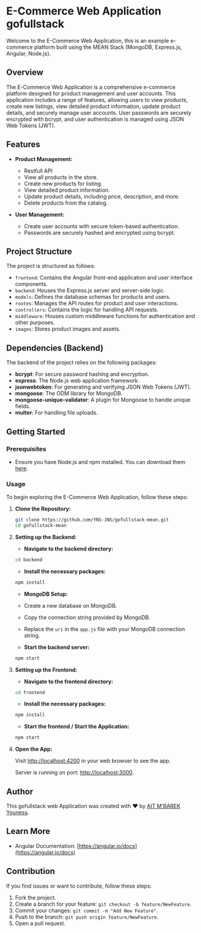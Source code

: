 # E-Commerce Web Application gofullstack 

Welcome to the E-Commerce Web Application, this is an example e-commerce platform built using the MEAN Stack (MongoDB, Express.js, Angular, Node.js).

## Overview

The E-Commerce Web Application is a comprehensive e-commerce platform designed for product management and user accounts. This application includes a range of features, allowing users to view products, create new listings, view detailed product information, update product details, and securely manage user accounts. User passwords are securely encrypted with bcrypt, and user authentication is managed using JSON Web Tokens (JWT).

## Features

- **Product Management:**
  - Restfull API 
  - View all products in the store.
  - Create new products for listing.
  - View detailed product information.
  - Update product details, including price, description, and more.
  - Delete products from the catalog.

- **User Management:**
  - Create user accounts with secure token-based authentication.
  - Passwords are securely hashed and encrypted using bcrypt.

## Project Structure

The project is structured as follows:

- `frontend`: Contains the Angular front-end application and user interface components.
- `backend`: Houses the Express.js server and server-side logic.
- `models`: Defines the database schemas for products and users.
- `routes`: Manages the API routes for product and user interactions.
- `controllers`: Contains the logic for handling API requests.
- `middleware`: Houses custom middleware functions for authentication and other purposes.
- `images`: Stores product images and assets.

## Dependencies (Backend)

The backend of the project relies on the following packages:

- **bcrypt**: For secure password hashing and encryption.
- **express**: The Node.js web application framework.
- **jsonwebtoken**: For generating and verifying JSON Web Tokens (JWT).
- **mongoose**: The ODM library for MongoDB.
- **mongoose-unique-validator**: A plugin for Mongoose to handle unique fields.
- **multer**: For handling file uploads.

## Getting Started

### Prerequisites

- Ensure you have Node.js and npm installed. You can download them [here](https://nodejs.org/).

### Usage

To begin exploring the E-Commerce Web Application, follow these steps:

1. **Clone the Repository:**

   ```bash
   git clone https://github.com/YNS-JNS/gofullstack-mean.git
   cd gofullstack-mean

2. **Setting up the Backend:**

    - **Navigate to the backend directory:**

    ```bash
    cd backend
    ```

    - **Install the necessary packages:**

    ```bash
    npm install
    ```

    - **MongoDB Setup:**

    - Create a new database on MongoDB.
    - Copy the connection string provided by MongoDB.
    - Replace the `uri` in the `app.js` file with your MongoDB connection string.

    - **Start the backend server:**

    ```bash
    npm start
    ```

3. **Setting up the Frontend:**

    - **Navigate to the frontend directory:**

    ```bash
    cd frontend
    ```

    - **Install the necessary packages:**

    ```bash
    npm install
    ```

    - **Start the frontend / Start the Application:**

    ```bash
    npm start
    ```

4. **Open the App:**

    Visit [http://localhost:4200](http://localhost:4200) in your web browser to see the app.

    Server is running on port: [http://localhost:3000](http://localhost:3000).

## Author

This gofullstack web Application was created with ❤️ by [AIT M'BAREK Youness](https://github.com/YNS-JNS).

## Learn More

- Angular Documentation: [https://angular.io/docs](https://angular.io/docs)

## Contribution

If you find issues or want to contribute, follow these steps:

1. Fork the project.
2. Create a branch for your feature: `git checkout -b feature/NewFeature`.
3. Commit your changes: `git commit -m "Add New Feature"`.
4. Push to the branch: `git push origin feature/NewFeature`.
5. Open a pull request.

